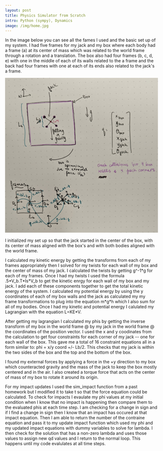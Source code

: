 ```yaml
--- 
layout: post
title: Physics Simulator from Scratch
intro: Python (sympy), Dynamics
image: /img/home.jpg
---
```


In the image below you can see all the fames I used and the basic set up of my system. I had five frames for my jack and my box where each body had a frame (a) at its center of mass which was related to the world frame through a rotation and a translation. The box also had four frames (b, c, d, e) with one in the middle of each of its walls related to the a frame and the back had four frames with one at each of its ends also related to the jack's a frame.


![Alt text](images/314picture.jpg?raw=true)


I initialized my set up so that the jack started in the center of the box, with its center of mass aligned with the box's and with both bodies aligned with the world frame. 

I calculated my kinetic energy by getting the transforms from each of my frames appropriately then I solved for my twists for each wall of my box and the center of mass of my jack. I calculated the twists by getting g^-1\*g for each of my frames. Once I had my twists I used the formula .5\*V_b.T\*Is\*V_b to get the kinetic enrgy for each wall of my box and my jack. I add each of these components together to get the total kinetic energy of the system. I calculated my potential energy by using the y coordinates of each of my box walls and the jack as calculated my my frame transformations to plug into the equation m\*g\*h which I also sum for all of my bodies. Once I had my kinetic and potential energy I calulated my Lagrangian with the equation L=KE\*V. 

After getting my lagrangian I calculated my phis by getting the inverse transform of my box in the world frame @ by my jack in the world frame @ the coordinates of the position vector. I used the x and y coodinates from the calculation to get four constraints for each corner of my jack -- one for each wall of the box. This gave me a total of 16 constraint equations all in a form similar to: phi = x/y coord +/- Lb/2. This checks that my jack is within the two sides of the box and the top and the bottom of the box. 

I found my external forces by applying a force in the +y direction to my box which counteracted gravity and the mass of the jack to keep the box mostly centered and in the air. I also created a torque force that acts on the center of mass of my box to rotate it around its origin. 

For my impact updates I used the sim_impact function from a past homework but I modified it to take t so that the force equation could be calculated. To check for impacts I evaulate my phi values at my initial condition when I know that no impact is happening then compare them to the evaluated phis at each time step. I am checking for a change in sign and if I find a change in sign then I know that an impact has occured at that impact equation. Then I am able to return the number of the contraine equation and pass it to my update impact function which used my phi and my updated impact equations with dummy variables to solve for lambda. I then check for the solution that has a non-zero lambda and uses those values to assign new qd values and I return to the normal loop. This happens until my code evalulates at all time steps. 